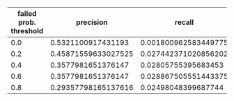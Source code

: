 |  failed prob. threshold  |  precision  |  recall  |
| ---- | ---- | ---- |
| 0.0 | 0.5321100917431193 | 0.001800962583449775 |
| 0.2 | 0.45871559633027525 | 0.027442371020856202 |
| 0.4 | 0.3577981651376147 | 0.02805755395683453 |
| 0.6 | 0.3577981651376147 | 0.028867505551443375 |
| 0.8 | 0.29357798165137616 | 0.02498048399687744 |